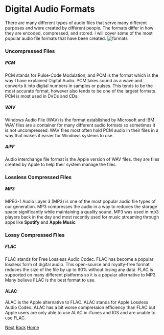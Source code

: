 # Digital Audio Formats

There are many different types of audio files that serve many different purposes and were created by different people. The formats differ in how they are encoded, compressed, and stored. I will cover some of the most popular audio file formats that have been created.
![formats](https://cdn.mos.cms.futurecdn.net/EweZgWitzpP2UsDbRBPWYA.jpg)
### Uncompressed Files
##### PCM
PCM stands for Pulse-Code Modulation, and PCM is the format which is the way I have explained Digital Audio. PCM takes sound as a wave and converts it into digital numbers in samples or pulses. This tends to be the most accurate format, however also tends to be one of the largest formats.  PCM is most used in DVDs and CDs.
##### WAV 
Windows Audio File (WAV) is the format established by Microsoft and IBM. WAV files are a container for many different audio formats so sometimes it is not uncompressed. WAV files most often hold PCM audio in their files in a way that makes it easier for Windows systems to use.
##### AIFF
Audio interchange file format is the Apple version of WAV files. they are files created by Apple to help their system manage the files. 
### Lossless Compressed Files
##### MP3
MPEG-1 Audio Layer 3 (MP3) is one of the most popular audio file types of our generation. MP3 compresses the audio in a way to reduces the storage space significantly while maintaining a quality sound. MP3 was used in mp3 players back in the day and most recently used for music streaming through apps like **Spotify** and **Apple Music**

### Lossy Compressed Files
##### FLAC
FLAC stands for Free Lossless Audio Codec. FLAC has become a popular lossless form of digital audio. This open-source and royalty-free format reduces the size of the file by up to 60% without losing any data. FLAC is supported on many different platforms so it is a popular alternative to MP3. Many believe FLAC is the best format to use.  

#### ALAC
ALAC is the Apple alternative to FLAC. ALAC stands for Apple Lossless Audio Codec. ALAC has a bit worse compression efficiency than FLAC but Apple users are only able to use ALAC in iTunes and IOS and are unable to use FLAC. 

[Next](Audacity.md)
[Back](Compression.md)
[Home](README.md)



